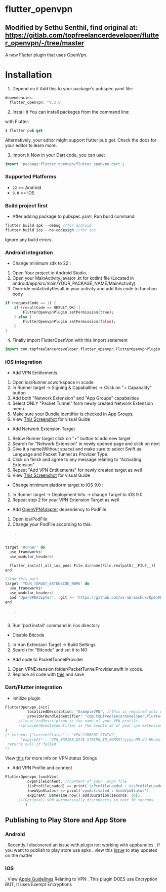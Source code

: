 # flutter_openvpn
## Modified by Sethu Senthil, find original at: https://gitlab.com/topfreelancerdeveloper/flutter_openvpn/-/tree/master

A new Flutter plugin that uses OpenVpn.

# Installation

1. Depend on it
   Add this to your package's pubspec.yaml file:

```dart
dependencies:
  flutter_openvpn: ^0.2.0

```

2. Install it
   You can install packages from the command line:

with Flutter:

```dart
$ flutter pub get
```

Alternatively, your editor might support flutter pub get. Check the docs for your editor to learn more.

3. Import it
   Now in your Dart code, you can use:

```dart
import 'package:flutter_openvpn/flutter_openvpn.dart';
```

### Supported Platforms

- `22` >= Android
- `9.0` >= iOS

### Build project first

- After adding package to pubspec.yaml, Run build command

```dart
flutter build apk --debug //for android
flutter build ios --no-codesign //for ios
```

Ignore any build errors.

### Android integration

- Change minimum sdk to 22 :

1. Open Your project in Android Studio.
2. Open your MainActivity.java(or .kt for kotlin) file
   (Located in android/app/src/main/YOUR_PACKAGE_NAME/MainActivity)
3. Override onActivityResult in your activity and add this code to function body

```dart
if (requestCode == 1) {
    if (resultCode == RESULT_OK) {
        FlutterOpenvpnPlugin.setPermission(true);
    } else {
        FlutterOpenvpnPlugin.setPermission(false);
    }
}
```

4. Finally import FlutterOpenVpn with this import statement

```dart
import com.topfreelancerdeveloper.flutter_openvpn.FlutterOpenvpnPlugin;
```

### iOS integration

- Add VPN Entitlements

1. Open ios/Runner.xcworkspace in xcode
2. In Runner target -> Signing & Capabalities -> Click on "+ Capabality" button
3. Add both "Network Extension" and "App Groups" capabalities
4. Select ONLY "Packet Tunnel" form newly created Network Extension menu.
5. Make sure your Bundle identifier is checked in App Groups.
6. View [This Screenshot](https://gitlab.com/topfreelancerdeveloper/flutter_openvpn/-/blob/master/screenshots/add_runner_entitlements.png) for visual Guide

- Add Network Extension Target

1. Below Runner target click on "+" button to add new target
2. Search for "Network Extension" in newly opened page and click on next
3. Give it a name(Without space) and make sure to select Swift as Language and Packet Tunnel as Provider Type.
4. Click on finish and agree to any message relating to "Activating Extension"
5. Repeat "Add VPN Entitlements" for newly created target as well
6. View [This Screenshot](https://gitlab.com/topfreelancerdeveloper/flutter_openvpn/-/blob/master/screenshots/add_vpn_extension.png) for visual Guide

- Change minimum platform target to iOS 9.0 :

1. In Runner target -> Deployment Info -> change Target to iOS 9.0
2. Repeat step 2 for your VPN Extension Target as well

- Add [OpenVPNAdapter](https://github.com/ss-abramchuk/OpenVPNAdapter) dependency to PodFile

1. Open ios/PodFile
2. Change your PodFile according to this:

```dart
	.
	.
	.
target 'Runner' do
  use_frameworks!
  use_modular_headers!

  flutter_install_all_ios_pods File.dirname(File.realpath(__FILE__))
end

//Add this part
target 'YOUR_TARGET_EXTENSION_NAME' do
  use_frameworks!
  use_modular_headers!
  pod 'OpenVPNAdapter', :git => 'https://github.com/ss-abramchuk/OpenVPNAdapter.git', :tag => '0.7.0'
end
	.
	.
	.
```

3. Run 'pod install' command in /ios directory

- Disable Bitcode

1. In Vpn Extension Target -> Build Settings
2. Search for "Bitcode" and set it to NO

- Add code to PacketTunnelProvider

1. Open VPNExtension folder/PacketTunnelProvider.swift in xcode.
2. Replace all code with [this](https://gitlab.com/topfreelancerdeveloper/flutter_openvpn/-/blob/master/example/ios/RunnerExtension/PacketTunnelProvider.swift) and save

### Dart/Flutter integration

- Initilize plugin

```dart
FlutterOpenvpn.init(
          localizedDescription: "ExampleVPN", //this is required only on iOS
          providerBundleIdentifier: "com.topfreelancerdeveloper.flutterOpenvpnExample.RunnerExtension",//this is required only on iOS
	  //localizedDescription is the name of your VPN profile
	  //providerBundleIdentifier is the bundle id of your vpn extension
)
/* returns {"currentStatus" : "VPN_CURRENT_STATUS",
	   "expireAt" : "VPN_EXPIRE_DATE_STRING_IN_FORMAT(yyyy-MM-dd HH:mm:ss)",} if successful
 returns null if failed
*/
```

View [this](https://gitlab.com/topfreelancerdeveloper/flutter_openvpn/-/blob/master/ios/Classes/VPNUtils.swift) for more info on VPN status Strings

- Add VPN Profile and connect

```dart
FlutterOpenvpn.lunchVpn(
          ovpnFileContent, //content of your .ovpn file
          (isProfileLoaded) => print('isProfileLoaded : $isProfileLoaded'),
          (newVpnStatus) => print('vpnActivated : $newVpnStatus'),
          expireAt: DateTime.now().add(Duration(seconds: 30)),
	  //(Optional) VPN automatically disconnects in next 30 seconds
         )
```

## Publishing to Play Store and App Store

### Android

. Recently I discovered an issue with plugin not working with appbundles
. If you want to publish to play store use apks
. view this [issue](https://gitlab.com/topfreelancerdeveloper/flutter_openvpn/-/issues/1) to stay updated on the matter

### iOS

. View [Apple Guidelines](https://developer.apple.com/app-store/review/guidelines/#vpn-apps) Relating to VPN
. This plugin DOES use Encryption BUT, It uses Exempt Encryptions
